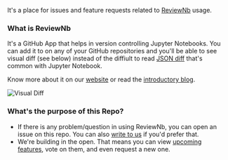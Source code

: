It's a place for issues and feature requests related to [ReviewNb](https://reviewnb.com) usage.

### What is ReviewNb
It's a GitHub App that helps in version controlling Jupyter Notebooks. You can add it to on any of your GitHub repositories and you'll be able to see visual diff (see below) instead of the diffiult to read [JSON diff](https://github.com/amit1rrr/PythonDataScienceHandbook/pull/1/files#diff-30a2a6562c626b99b9c69ce3e26ddc03) that's common with Jupyter Notebook.

Know more about it on our [website](https://www.reviewnb.com/) or read the [introductory blog](https://towardsdatascience.com/introducing-reviewnb-visual-diff-for-jupyter-notebooks-6797e6dfa20c).

![Visual Diff](https://uploads-ssl.webflow.com/5ba4ebe021cb91ae35dbf88c/5ba93ded243329a486dab26e_sl-code%2Bimage.png)


### What's the purpose of this Repo?
* If there is any problem/question in using ReviewNb, you can open an issue on this repo. You can also [write to us](mailto:team@nurtch.com) if you'd prefer that.
* We're building in the open. That means you can view [upcoming features](https://github.com/ReviewNB/support/issues?q=is%3Aopen+is%3Aissue+label%3A%22Feature+Request%22+sort%3Acreated-asc), vote on them,  and even request a new one.

